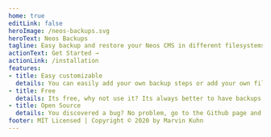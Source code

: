 ```yaml
---
home: true
editLink: false
heroImage: /neos-backups.svg
heroText: Neos Backups
tagline: Easy backup and restore your Neos CMS in different filesystems
actionText: Get Started →
actionLink: /installation
features:
- title: Easy customizable
  details: You can easily add your own backup steps or add your own filesystem adapter.
- title: Free
  details: Its free, why not use it? Its always better to have backups.
- title: Open Source
  details: You discovered a bug? No problem, go to the Github page and report it. 
footer: MIT Licensed | Copyright © 2020 by Marvin Kuhn
---
```

